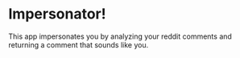 # Impersonator!

This app impersonates you by analyzing your reddit comments and returning a comment that sounds like you.
